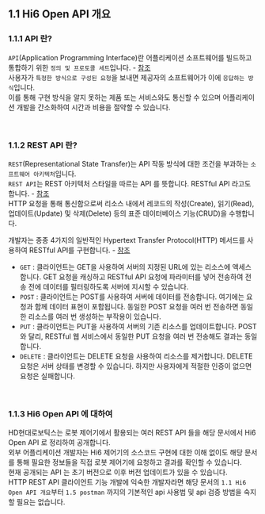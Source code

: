 ﻿## 1.1 Hi6 Open API 개요

### 1.1.1 API 란?

`API`(Application Programming Interface)란 어플리케이션 소프트웨어를 빌드하고 통합하기 위한 `정의 및 프로토콜 세트`입니다. - [참조](https://www.redhat.com/ko/topics/api/what-are-application-programming-interfaces)
<br>
사용자가 `특정한 방식으로 구성된 요청`을 보내면 제공자의 소프트웨어가 이에 `응답하는 방식`입니다.
<br>
이를 통해 구현 방식을 알지 못하는 제품 또는 서비스와도 통신할 수 있으며 어플리케이션 개발을 간소화하여 시간과 비용을 절약할 수 있습니다.

<br>


### 1.1.2 REST API 란?

`REST`(Representational State Transfer)는 API 작동 방식에 대한 조건을 부과하는 `소프트웨어 아키텍처`입니다. <br>
`REST API`는 REST 아키텍처 스타일을 따르는 API 를 뜻합니다. RESTful API 라고도 합니다. - [참조](https://aws.amazon.com/ko/what-is/restful-api/) <br>
HTTP 요청을 통해 통신함으로써 리소스 내에서 레코드의 작성(Create), 읽기(Read), 업데이트(Update) 및 삭제(Delete) 등의 표준 데이터베이스 기능(CRUD)을 수행합니다. <br>

개발자는 종종 4가지의 일반적인 Hypertext Transfer Protocol(HTTP) 메서드를 사용하여 RESTful API를 구현합니다. - [참조](https://aws.amazon.com/ko/what-is/restful-api/)

- `GET` : 클라이언트는 GET을 사용하여 서버의 지정된 URL에 있는 리소스에 액세스합니다. GET 요청을 캐싱하고 RESTful API 요청에 파라미터를 넣어 전송하여 전송 전에 데이터를 필터링하도록 서버에 지시할 수 있습니다.
- `POST` : 클라이언트는 POST를 사용하여 서버에 데이터를 전송합니다. 여기에는 요청과 함께 데이터 표현이 포함됩니다. 동일한 POST 요청을 여러 번 전송하면 동일한 리소스를 여러 번 생성하는 부작용이 있습니다.
- `PUT` : 클라이언트는 PUT을 사용하여 서버의 기존 리소스를 업데이트합니다. POST와 달리, RESTful 웹 서비스에서 동일한 PUT 요청을 여러 번 전송해도 결과는 동일합니다.
- `DELETE` : 클라이언트는 DELETE 요청을 사용하여 리소스를 제거합니다. DELETE 요청은 서버 상태를 변경할 수 있습니다. 하지만 사용자에게 적절한 인증이 없으면 요청은 실패합니다.

<br>

### 1.1.3 Hi6 Open API 에 대하여

HD현대로보틱스는 로봇 제어기에서 활용되는 여러 REST API 들을 해당 문서에서 Hi6 Open API 로 정리하여 공개합니다.<br>
외부 어플리케이션 개발자는 Hi6 제어기의 소스코드 구현에 대한 이해 없이도 해당 문서를 통해 필요한 정보들을 직접 로봇 제어기에 요청하고 결과를 확인할 수 있습니다.<br>
현재 공개되는 API 는 초기 버전으로 이후 버전 업데이트가 있을 수 있습니다.<br>
HTTP REST API 클라이언트 기능 개발에 익숙한 개발자라면 해당 문서의 `1.1 Hi6 Open API 개요`부터 `1.5 postman` 까지의 기본적인 api 사용법 및 api 검증 방법을 숙지할 필요는 없습니다.